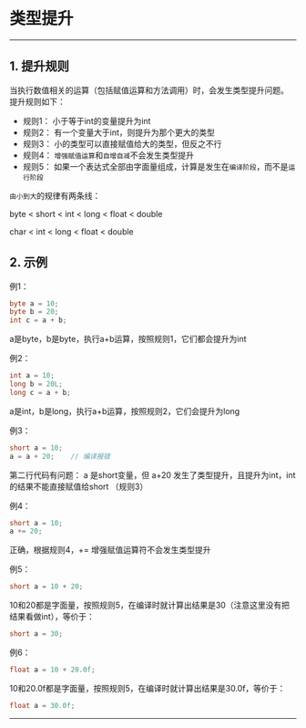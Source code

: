 # 类型提升

---

## 1. 提升规则

当执行数值相关的运算（包括赋值运算和方法调用）时，会发生类型提升问题。
提升规则如下：

* 规则1： 小于等于int的变量提升为int
* 规则2： 有一个变量大于int，则提升为那个更大的类型
* 规则3： 小的类型可以直接赋值给大的类型，但反之不行
* 规则4： `增强赋值运算`和`自增自减`不会发生类型提升
* 规则5： 如果一个表达式全部由字面量组成，计算是发生在`编译阶段`，而不是`运行阶段`

`由小到大`的规律有两条线：

byte  &lt;  short  &lt;  int &lt; long &lt; float &lt; double

char &lt; int &lt; long &lt; float &lt; double

## 2. 示例

例1：

```java
byte a = 10;
byte b = 20;
int c = a + b;
```

a是byte，b是byte，执行a+b运算，按照规则1，它们都会提升为int

例2：

```java
int a = 10;
long b = 20L;
long c = a + b;
```
a是int，b是long，执行a+b运算，按照规则2，它们会提升为long

例3：

```java
short a = 10;
a = a + 20;    // 编译报错
```

第二行代码有问题： a 是short变量，但 a+20 发生了类型提升，且提升为int，int的结果不能直接赋值给short （规则3）


例4：

```java
short a = 10;
a += 20;
```

正确，根据规则4，+= 增强赋值运算符不会发生类型提升


例5：

```java
short a = 10 + 20;
```
10和20都是字面量，按照规则5，在编译时就计算出结果是30（注意这里没有把结果看做int），等价于：

```java
short a = 30;
```


例6：

```java
float a = 10 + 20.0f;
```
10和20.0f都是字面量，按照规则5，在编译时就计算出结果是30.0f，等价于：

```java
float a = 30.0f;
```




---



